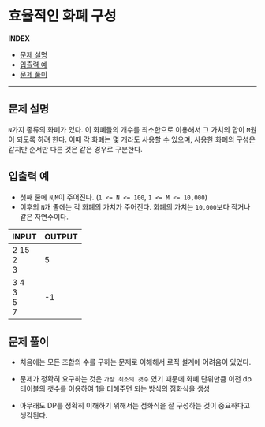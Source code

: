 # 효율적인 화폐 구성

**INDEX**
- [문제 설명](#문제-설명)
- [입출력 예](#입출력-예)
- [문제 풀이](#문제-풀이)
---

## 문제 설명

`N`가지 종류의 화폐가 있다. 이 화폐들의 개수를 최소한으로 이용해서 그 가치의 합이 `M`원이 되도록 하려 한다. 이때 각 화폐는 몇 개라도 사용할 수 있으며, 사용한 화폐의 구성은 같지만 순서만 다른 것은 같은 경우로 구분한다.

## 입출력 예

- 첫째 줄에 `N`,`M`이 주어진다. (`1 <= N <= 100`, `1 <= M <= 10,000`)
- 이후의 `N`개 줄에는 각 화폐의 가치가 주어진다. 화폐의 가치는 `10,000`보다 작거나 같은 자연수이다.


| INPUT | OUTPUT |
|-------|--------|
| 2 15<br>2<br>3     | 5      |
| 3 4<br>3<br>5<br>7 | -1     |

## 문제 풀이

- 처음에는 모든 조합의 수를 구하는 문제로 이해해서 로직 설계에 어려움이 있었다.

- 문제가 정확히 요구하는 것은 `가장 최소의 갯수` 였기 때문에 화폐 단위만큼 이전 dp 테이블의 갯수를 이용하여 1을 더해주면 되는 방식의 점화식을 생성

- 아무래도 DP를 정확히 이해하기 위해서는 점화식을 잘 구성하는 것이 중요하다고 생각된다.